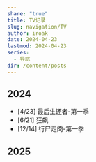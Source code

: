 ```yaml
---
share: "true"
title: TV记录
slug: navigation/TV
author: iroak
date: 2024-04-23
lastmod: 2024-04-23
series:
  - 导航
dir: /content/posts
---
```

## 2024
* [4/23]  最后生还者-第一季
* [6/21]  狂飙
* [12/14]  行尸走肉-第一季
## 2025